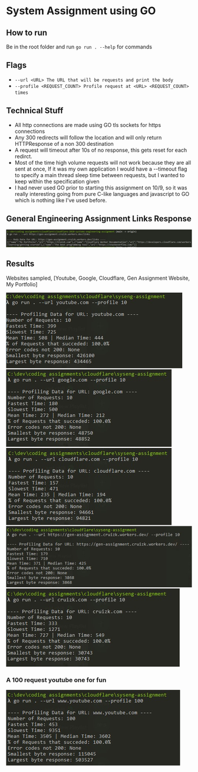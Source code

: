 # System Assignment using GO

## How to run
Be in the root folder and run `go run . --help` for commands

## Flags
* `--url <URL> The URL that will be requests and print the body`
* `--profile <REQUEST_COUNT> Profile request at <URL> <REQUEST_COUNT> times`

## Technical Stuff
* All http connections are made using GO tls sockets for https connections
* Any 300 redirects will follow the location and will only return HTTPResponse of a non 300 destination
* A request will timeout after 10s of no response, this gets reset for each redirct.
* Most of the time high volume requests will not work because they are all sent at once, If it was my own application I would have a --timeout flag to specify a main thread sleep time between requests, but I wanted to keep within the specification given
* I had never used GO prior to starting this assignment on 10/9, so it was really interesting going from pure C-like languages and javascript to GO which is nothing like I've used before.

## General Engineering Assignment Links Response
![Gen Assignment Links](imgs/links.jpg)

## Results
Websites sampled, [Youtube, Google, Cloudflare, Gen Assignment Website, My Portfolio]

![Youtube](imgs/youtube.jpg)
![Google](imgs/google.jpg)
![Cloudflare](imgs/cloudflare.jpg)
![Gen Assignment Website](imgs/mywebsite.jpg)
![My Portfolio](imgs/portfolio.jpg)

### A 100 request youtube one for fun
![Youtube100](imgs/youtube100.jpg)